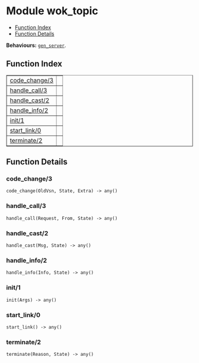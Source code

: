 

# Module wok_topic #
* [Function Index](#index)
* [Function Details](#functions)

__Behaviours:__ [`gen_server`](gen_server.md).
<a name="index"></a>

## Function Index ##


<table width="100%" border="1" cellspacing="0" cellpadding="2" summary="function index"><tr><td valign="top"><a href="#code_change-3">code_change/3</a></td><td></td></tr><tr><td valign="top"><a href="#handle_call-3">handle_call/3</a></td><td></td></tr><tr><td valign="top"><a href="#handle_cast-2">handle_cast/2</a></td><td></td></tr><tr><td valign="top"><a href="#handle_info-2">handle_info/2</a></td><td></td></tr><tr><td valign="top"><a href="#init-1">init/1</a></td><td></td></tr><tr><td valign="top"><a href="#start_link-0">start_link/0</a></td><td></td></tr><tr><td valign="top"><a href="#terminate-2">terminate/2</a></td><td></td></tr></table>


<a name="functions"></a>

## Function Details ##

<a name="code_change-3"></a>

### code_change/3 ###

`code_change(OldVsn, State, Extra) -> any()`


<a name="handle_call-3"></a>

### handle_call/3 ###

`handle_call(Request, From, State) -> any()`


<a name="handle_cast-2"></a>

### handle_cast/2 ###

`handle_cast(Msg, State) -> any()`


<a name="handle_info-2"></a>

### handle_info/2 ###

`handle_info(Info, State) -> any()`


<a name="init-1"></a>

### init/1 ###

`init(Args) -> any()`


<a name="start_link-0"></a>

### start_link/0 ###

`start_link() -> any()`


<a name="terminate-2"></a>

### terminate/2 ###

`terminate(Reason, State) -> any()`


